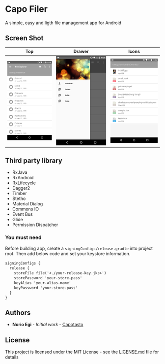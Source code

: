 # Capo Filer

A simple, easy and ligth file management app for Android

## Screen Shot

|Top|Drawer|Icons|
|---|---|---|
|![TOP](https://raw.githubusercontent.com/Capotasto/File-Explorer-Android/images/images/device-2018-06-16-112842.png "")|![TOP](https://raw.githubusercontent.com/Capotasto/File-Explorer-Android/images/images/device-2018-06-16-112853.png "")|![TOP](https://raw.githubusercontent.com/Capotasto/File-Explorer-Android/images/images/device-2018-06-16-112656.png "")|

## 

## Third party library
- RxJava
- RxAndroid
- RxLifecycle
- Dagger2
- Timber
- Stetho
- Material Dialog
- Commons IO
- Event Bus
- Glide
- Permission Dispatcher


### You must need

Before building app, create a `signingConfigs/release.gradle` into project root.
Then add below code and set your keystore information.

```
signingConfigs {
  release {
    storeFile file('<./your-release-key.jks>')
    storePassword 'your-store-pass'
    keyAlias 'your-alias-name'
    keyPassword 'your-store-pass'
  }
}
```

## Authors

* **Norio Egi** - *Initial work* - [Capotasto](https://github.com/Capotasto)

## License

This project is licensed under the MIT License - see the [LICENSE.md](LICENSE.md) file for details
